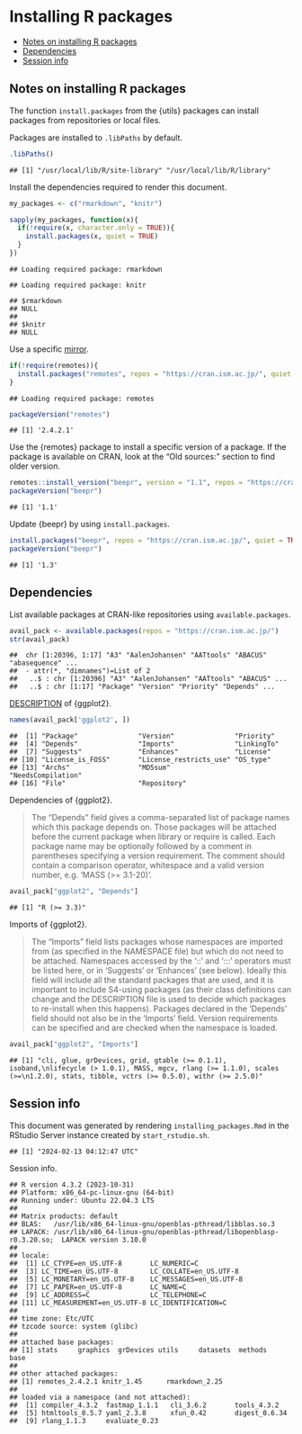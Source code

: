 Installing R packages
================

- [Notes on installing R packages](#notes-on-installing-r-packages)
- [Dependencies](#dependencies)
- [Session info](#session-info)

## Notes on installing R packages

The function `install.packages` from the {utils} packages can install
packages from repositories or local files.

Packages are installed to `.libPaths` by default.

``` r
.libPaths()
```

    ## [1] "/usr/local/lib/R/site-library" "/usr/local/lib/R/library"

Install the dependencies required to render this document.

``` r
my_packages <- c("rmarkdown", "knitr")

sapply(my_packages, function(x){
  if(!require(x, character.only = TRUE)){
    install.packages(x, quiet = TRUE)
  }
})
```

    ## Loading required package: rmarkdown

    ## Loading required package: knitr

    ## $rmarkdown
    ## NULL
    ## 
    ## $knitr
    ## NULL

Use a specific [mirror](https://cran.r-project.org/mirrors.html).

``` r
if(!require(remotes)){
  install.packages("remotes", repos = "https://cran.ism.ac.jp/", quiet = TRUE)
}
```

    ## Loading required package: remotes

``` r
packageVersion("remotes")
```

    ## [1] '2.4.2.1'

Use the {remotes} package to install a specific version of a package. If
the package is available on CRAN, look at the “Old sources:” section to
find older version.

``` r
remotes::install_version("beepr", version = "1.1", repos = "https://cran.ism.ac.jp/", quiet = TRUE)
packageVersion("beepr")
```

    ## [1] '1.1'

Update {beepr} by using `install.packages`.

``` r
install.packages("beepr", repos = "https://cran.ism.ac.jp/", quiet = TRUE)
packageVersion("beepr")
```

    ## [1] '1.3'

## Dependencies

List available packages at CRAN-like repositories using
`available.packages`.

``` r
avail_pack <- available.packages(repos = "https://cran.ism.ac.jp/")
str(avail_pack)
```

    ##  chr [1:20396, 1:17] "A3" "AalenJohansen" "AATtools" "ABACUS" "abasequence" ...
    ##  - attr(*, "dimnames")=List of 2
    ##   ..$ : chr [1:20396] "A3" "AalenJohansen" "AATtools" "ABACUS" ...
    ##   ..$ : chr [1:17] "Package" "Version" "Priority" "Depends" ...

[DESCRIPTION](https://cran.r-project.org/doc/manuals/R-exts.html#The-DESCRIPTION-file)
of {ggplot2}.

``` r
names(avail_pack['ggplot2', ])
```

    ##  [1] "Package"               "Version"               "Priority"             
    ##  [4] "Depends"               "Imports"               "LinkingTo"            
    ##  [7] "Suggests"              "Enhances"              "License"              
    ## [10] "License_is_FOSS"       "License_restricts_use" "OS_type"              
    ## [13] "Archs"                 "MD5sum"                "NeedsCompilation"     
    ## [16] "File"                  "Repository"

Dependencies of {ggplot2}.

> The “Depends” field gives a comma-separated list of package names
> which this package depends on. Those packages will be attached before
> the current package when library or require is called. Each package
> name may be optionally followed by a comment in parentheses specifying
> a version requirement. The comment should contain a comparison
> operator, whitespace and a valid version number, e.g. ‘MASS (\>=
> 3.1-20)’.

``` r
avail_pack["ggplot2", "Depends"]
```

    ## [1] "R (>= 3.3)"

Imports of {ggplot2}.

> The “Imports” field lists packages whose namespaces are imported from
> (as specified in the NAMESPACE file) but which do not need to be
> attached. Namespaces accessed by the ‘::’ and ‘:::’ operators must be
> listed here, or in ‘Suggests’ or ‘Enhances’ (see below). Ideally this
> field will include all the standard packages that are used, and it is
> important to include S4-using packages (as their class definitions can
> change and the DESCRIPTION file is used to decide which packages to
> re-install when this happens). Packages declared in the ‘Depends’
> field should not also be in the ‘Imports’ field. Version requirements
> can be specified and are checked when the namespace is loaded.

``` r
avail_pack["ggplot2", "Imports"]
```

    ## [1] "cli, glue, grDevices, grid, gtable (>= 0.1.1), isoband,\nlifecycle (> 1.0.1), MASS, mgcv, rlang (>= 1.1.0), scales (>=\n1.2.0), stats, tibble, vctrs (>= 0.5.0), withr (>= 2.5.0)"

## Session info

This document was generated by rendering `installing_packages.Rmd` in
the RStudio Server instance created by `start_rstudio.sh`.

    ## [1] "2024-02-13 04:12:47 UTC"

Session info.

    ## R version 4.3.2 (2023-10-31)
    ## Platform: x86_64-pc-linux-gnu (64-bit)
    ## Running under: Ubuntu 22.04.3 LTS
    ## 
    ## Matrix products: default
    ## BLAS:   /usr/lib/x86_64-linux-gnu/openblas-pthread/libblas.so.3 
    ## LAPACK: /usr/lib/x86_64-linux-gnu/openblas-pthread/libopenblasp-r0.3.20.so;  LAPACK version 3.10.0
    ## 
    ## locale:
    ##  [1] LC_CTYPE=en_US.UTF-8       LC_NUMERIC=C              
    ##  [3] LC_TIME=en_US.UTF-8        LC_COLLATE=en_US.UTF-8    
    ##  [5] LC_MONETARY=en_US.UTF-8    LC_MESSAGES=en_US.UTF-8   
    ##  [7] LC_PAPER=en_US.UTF-8       LC_NAME=C                 
    ##  [9] LC_ADDRESS=C               LC_TELEPHONE=C            
    ## [11] LC_MEASUREMENT=en_US.UTF-8 LC_IDENTIFICATION=C       
    ## 
    ## time zone: Etc/UTC
    ## tzcode source: system (glibc)
    ## 
    ## attached base packages:
    ## [1] stats     graphics  grDevices utils     datasets  methods   base     
    ## 
    ## other attached packages:
    ## [1] remotes_2.4.2.1 knitr_1.45      rmarkdown_2.25 
    ## 
    ## loaded via a namespace (and not attached):
    ##  [1] compiler_4.3.2  fastmap_1.1.1   cli_3.6.2       tools_4.3.2    
    ##  [5] htmltools_0.5.7 yaml_2.3.8      xfun_0.42       digest_0.6.34  
    ##  [9] rlang_1.1.3     evaluate_0.23
